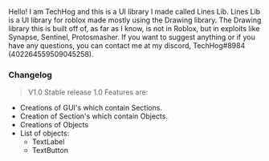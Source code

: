 Hello! I am TechHog and this is a UI library I made called Lines Lib. 
Lines Lib is a UI library for roblox made mostly using the Drawing library. The Drawing library this is built off of, as far as I know, is not in Roblox, but in exploits
like Synapse, Sentinel, Protosmasher.
If you want to suggest anything or if you have any questions, you can contact me at my discord, TechHog#8984 (402264559509045258).

### __Changelog__

> V1.0
> Stable release 1.0
> Features are: 
- Creations of GUI's which contain Sections.
- Creation of Section's which contain Objects.
- Creations of Objects
 - List of objects: 
    - TextLabel
    - TextButton
